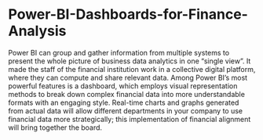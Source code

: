 # Power-BI-Dashboards-for-Finance-Analysis
Power BI can group and gather information from multiple systems to present the whole picture of business data analytics in one “single view”. It made the staff of the financial institution work in a collective digital platform, where they can compute and share relevant data.
Among Power BI’s most powerful features is a dashboard, which employs visual representation methods to break down complex financial data into more understandable formats with an engaging style. Real-time charts and graphs generated from actual data will allow different departments in your company to use financial data more strategically; this implementation of financial alignment will bring together the board.
